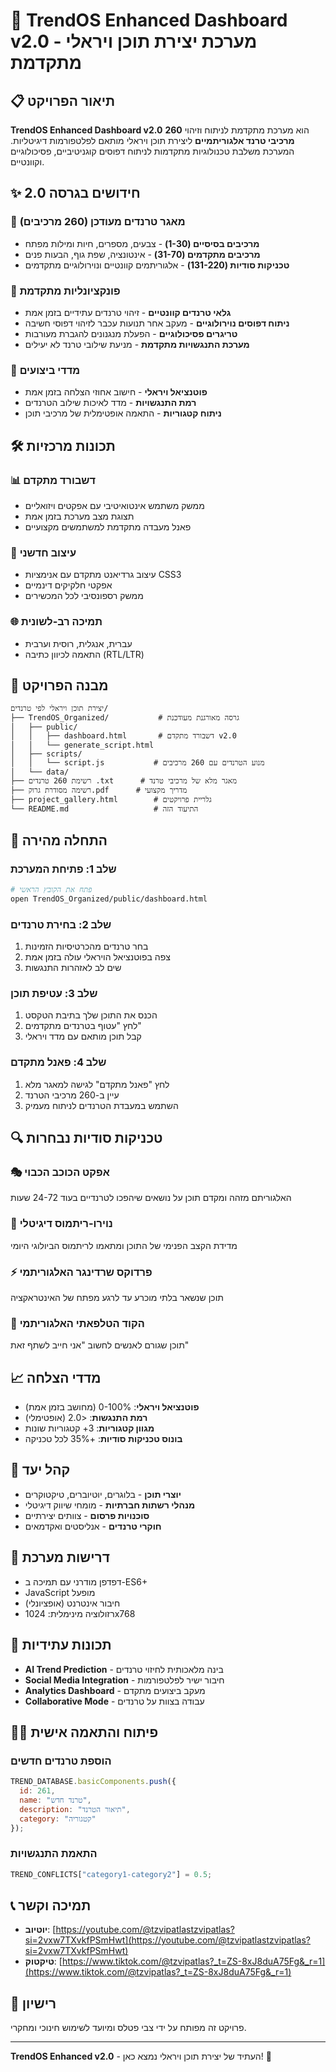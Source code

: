 # 🚀 TrendOS Enhanced Dashboard v2.0 - מערכת יצירת תוכן ויראלי מתקדמת

## 📋 תיאור הפרויקט

**TrendOS Enhanced Dashboard v2.0** הוא מערכת מתקדמת לניתוח וזיהוי **260 מרכיבי טרנד אלגוריתמיים** ליצירת תוכן ויראלי מותאם לפלטפורמות דיגיטליות. המערכת משלבת טכנולוגיות מתקדמות לניתוח דפוסים קוגניטיביים, פסיכולוגיים וקוונטיים.

## ✨ חידושים בגרסה 2.0

### 🧠 מאגר טרנדים מעודכן (260 מרכיבים)
- **מרכיבים בסיסיים (1-30)** - צבעים, מספרים, חיות ומילות מפתח
- **מרכיבים מתקדמים (31-70)** - אינטונציה, שפת גוף, הבעות פנים
- **טכניקות סודיות (131-220)** - אלגוריתמים קוונטיים ונוירולוגיים מתקדמים

### 🔬 פונקציונליות מתקדמת
- **גלאי טרנדים קוונטיים** - זיהוי טרנדים עתידיים בזמן אמת
- **ניתוח דפוסים נוירולוגיים** - מעקב אחר תנועות עכבר לזיהוי דפוסי חשיבה
- **טריגרים פסיכולוגיים** - הפעלת מנגנונים להגברת מעורבות
- **מערכת התנגשויות מתקדמת** - מניעת שילובי טרנד לא יעילים

### 🎯 מדדי ביצועים
- **פוטנציאל ויראלי** - חישוב אחוזי הצלחה בזמן אמת
- **רמת התנגשויות** - מדד לאיכות שילוב הטרנדים
- **ניתוח קטגוריות** - התאמה אופטימלית של מרכיבי תוכן

## 🛠️ תכונות מרכזיות

### 📊 דשבורד מתקדם
- ממשק משתמש אינטואיטיבי עם אפקטים ויזואליים
- תצוגת מצב מערכת בזמן אמת
- פאנל מעבדה מתקדמת למשתמשים מקצועיים

### 🎨 עיצוב חדשני
- עיצוב גרדיאנט מתקדם עם אנימציות CSS3
- אפקטי חלקיקים דינמיים
- ממשק רספונסיבי לכל המכשירים

### 🌐 תמיכה רב-לשונית
- עברית, אנגלית, רוסית וערבית
- התאמה לכיוון כתיבה (RTL/LTR)

## 📁 מבנה הפרויקט

```
יצירת תוכן ויראלי לפי טרנדים/
├── TrendOS_Organized/           # גרסה מאורגנת מעודכנת
│   ├── public/
│   │   ├── dashboard.html       # דשבורד מתקדם v2.0
│   │   └── generate_script.html
│   ├── scripts/
│   │   └── script.js           # מנוע הטרנדים עם 260 מרכיבים
│   └── data/
├── רשימת 260 טרנדים .txt      # מאגר מלא של מרכיבי טרנד
├── רשימה מסודרת גרוק.pdf      # מדריך מקצועי
├── project_gallery.html        # גלריית פרויקטים
└── README.md                   # התיעוד הזה
```

## 🚀 התחלה מהירה

### שלב 1: פתיחת המערכת
```bash
# פתח את הקובץ הראשי
open TrendOS_Organized/public/dashboard.html
```

### שלב 2: בחירת טרנדים
1. בחר טרנדים מהכרטיסיות הזמינות
2. צפה בפוטנציאל הויראלי עולה בזמן אמת
3. שים לב לאזהרות התנגשות

### שלב 3: עטיפת תוכן
1. הכנס את התוכן שלך בתיבת הטקסט
2. לחץ "עטוף בטרנדים מתקדמים"
3. קבל תוכן מותאם עם מדד ויראלי

### שלב 4: פאנל מתקדם
1. לחץ "פאנל מתקדם" לגישה למאגר מלא
2. עיין ב-260 מרכיבי הטרנד
3. השתמש במעבדת הטרנדים לניתוח מעמיק

## 🔍 טכניקות סודיות נבחרות

### 🎭 אפקט הכוכב הכבוי
האלגוריתם מזהה ומקדם תוכן על נושאים שיהפכו לטרנדיים בעוד 24-72 שעות

### 🧬 נוירו-ריתמוס דיגיטלי
מדידת הקצב הפנימי של התוכן ומתאמו לריתמוס הביולוגי היומי

### ⚡ פרדוקס שרדינגר האלגוריתמי
תוכן שנשאר בלתי מוכרע עד לרגע מפתח של האינטראקציה

### 🧠 הקוד הטלפאתי האלגוריתמי
תוכן שגורם לאנשים לחשוב "אני חייב לשתף זאת"

## 📈 מדדי הצלחה

- **פוטנציאל ויראלי**: 0-100% (מחושב בזמן אמת)
- **רמת התנגשות**: <2.0 (אופטימלי)
- **מגוון קטגוריות**: 3+ קטגוריות שונות
- **בונוס טכניקות סודיות**: +35% לכל טכניקה

## 🎯 קהל יעד

- **יוצרי תוכן** - בלוגרים, יוטיוברים, טיקטוקרים
- **מנהלי רשתות חברתיות** - מומחי שיווק דיגיטלי
- **סוכנויות פרסום** - צוותים יצירתיים
- **חוקרי טרנדים** - אנליסטים ואקדמאים

## 🔧 דרישות מערכת

- דפדפן מודרני עם תמיכה ב-ES6+
- JavaScript מופעל
- חיבור אינטרנט (אופציונלי)
- רזולוציה מינימלית: 1024x768

## 🌟 תכונות עתידיות

- **AI Trend Prediction** - בינה מלאכותית לחיזוי טרנדים
- **Social Media Integration** - חיבור ישיר לפלטפורמות
- **Analytics Dashboard** - מעקב ביצועים מתקדם
- **Collaborative Mode** - עבודה בצוות על טרנדים

## 👨‍💻 פיתוח והתאמה אישית

### הוספת טרנדים חדשים
```javascript
TREND_DATABASE.basicComponents.push({
  id: 261,
  name: "טרנד חדש",
  description: "תיאור הטרנד",
  category: "קטגוריה"
});
```

### התאמת התנגשויות
```javascript
TREND_CONFLICTS["category1-category2"] = 0.5;
```

## 📞 תמיכה וקשר

- **יוטיוב**: [https://youtube.com/@tzvipatlastzvipatlas?si=2vxw7TXvkfPSmHwt](https://youtube.com/@tzvipatlastzvipatlas?si=2vxw7TXvkfPSmHwt)
- **טיקטוק**: [https://www.tiktok.com/@tzvipatlas?_t=ZS-8xJ8duA75Fg&_r=1](https://www.tiktok.com/@tzvipatlas?_t=ZS-8xJ8duA75Fg&_r=1)

## 📄 רישיון

פרויקט זה מפותח על ידי צבי פטלס ומיועד לשימוש חינוכי ומחקרי.

---

**TrendOS Enhanced v2.0** - העתיד של יצירת תוכן ויראלי נמצא כאן! 🚀 